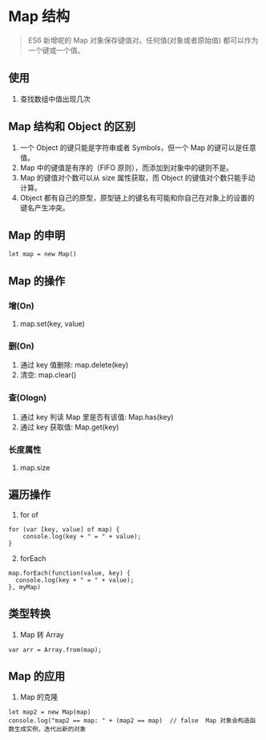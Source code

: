 
 
# Map 结构
> ES6 新增呢的 Map 对象保存键值对。任何值(对象或者原始值) 都可以作为一个键或一个值。

## 使用
1. 查找数组中值出现几次

## Map 结构和 Object 的区别
1. 一个 Object 的键只能是字符串或者 Symbols，但一个 Map 的键可以是任意值。
2. Map 中的键值是有序的（FIFO 原则），而添加到对象中的键则不是。
3. Map 的键值对个数可以从 size 属性获取，而 Object 的键值对个数只能手动计算。
4. Object 都有自己的原型，原型链上的键名有可能和你自己在对象上的设置的键名产生冲突。

## Map 的申明

```
let map = new Map()
```

## Map 的操作
### 增(On)
1. map.set(key, value)

### 删(On)
1. 通过 key 值删除: map.delete(key)
2. 清空: map.clear()

### 查(Ologn)
1. 通过 key 判读 Map 里是否有该值: Map.has(key) 
2. 通过 key 获取值: Map.get(key) 

### 长度属性
1. map.size

## 遍历操作

1. for of
```
for (var [key, value] of map) {
    console.log(key + " = " + value);
}
```

2. forEach

```
map.forEach(function(value, key) {
  console.log(key + " = " + value);
}, myMap)
```

## 类型转换
1. Map 转 Array

```
var arr = Array.from(map);
```

## Map 的应用
1. Map 的克隆

```
let map2 = new Map(map)
console.log("map2 == map: " + (map2 == map)  // false  Map 对象会构造函数生成实例，迭代出新的对象
```
